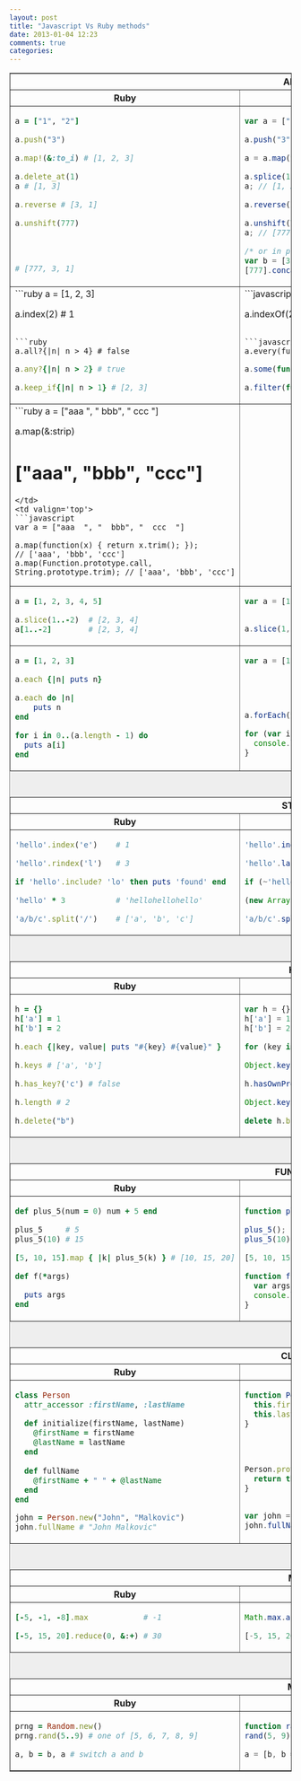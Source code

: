 ```yaml
---
layout: post
title: "Javascript Vs Ruby methods"
date: 2013-01-04 12:23
comments: true
categories: 
---
```



<table width=100% border="1px" valign='top'>
<tr><th colspan='2'>ARRAYS</th></tr>
<tr><th>Ruby</th><th>Javascript</th></tr>
<tr>
<td valign='top'>

```ruby
a = ["1", "2"]

a.push("3")
```

```ruby
a.map!(&:to_i) # [1, 2, 3]
```

```ruby
a.delete_at(1)
a # [1, 3]
```

```ruby
a.reverse # [3, 1]
```

```ruby
a.unshift(777) 




# [777, 3, 1]
```
</td>
<td valign='top'>

```javascript
var a = ["1", "2"];

a.push("3");
```

```javascript
a = a.map(function(n) { return parseInt(n, 10); });
```

```javascript
a.splice(1, 1 /* how much */);
a; // [1, 3]
```

```javascript
a.reverse() // [3, 1]
```

```javascript
a.unshift(777); // 777
a; // [777, 3, 1]

/* or in place: */ 
var b = [3, 1];
[777].concat(b); // [777, 3, 1]
```
</td>

</tr>
<tr>
<td valign='top'>
```ruby
a = [1, 2, 3]

a.index(2) # 1 
```

```ruby
a.all?{|n| n > 4} # false
```

```ruby
a.any?{|n| n > 2} # true
```

```ruby
a.keep_if{|n| n > 1} # [2, 3]
```

</td>
<td valign='top'>
```javascript
var a = [1, 2, 3];

a.indexOf(2); // 1
```

```javascript
a.every(function(n) { return n > 4; }); // false
```

```javascript
a.some(function(n) { return n > 2; });  // true
```

```javascript
a.filter(function(n) { return n > 1;}); // [2, 3]
```
</td>
</tr>
<tr>
<td valign='top'>
```ruby
a = ["aaa  ", "  bbb", "  ccc  "]

a.map(&:strip) 
# ["aaa", "bbb", "ccc"]
```
</td>
<td valign='top'>
```javascript
var a = ["aaa  ", "  bbb", "  ccc  "]

a.map(function(x) { return x.trim(); });               // ['aaa', 'bbb', 'ccc']
a.map(Function.prototype.call, String.prototype.trim); // ['aaa', 'bbb', 'ccc']
```
</td>
</tr>

<tr>
<td valign='top'>

```ruby
a = [1, 2, 3, 4, 5]

a.slice(1..-2)  # [2, 3, 4]
a[1..-2]        # [2, 3, 4]
```

</td>
<td valign='top'>

```javascript
var a = [1, 2, 3, 4, 5];


a.slice(1, -1); // [2, 3, 4]
```

</td>
</tr>

<tr>
<td valign='top'>

```ruby
a = [1, 2, 3]

a.each {|n| puts n}

a.each do |n|
    puts n
end
```

```ruby
for i in 0..(a.length - 1) do
  puts a[i]
end
```

</td>
<td valign='top'>

```javascript
var a = [1, 2, 3];





a.forEach(function(n) { console.log(n); })
```

```javascript
for (var i = 0; i < a.length; i++) {
  console.log(a[i]);
}
```

</td>
</tr>

<tr><td colspan=2 style="border-left: 0px;border-right: 0px; background: #EEE"><br><br></td></tr>

<tr><th colspan='2'>STRINGS</th></tr>
<tr><th>Ruby</th><th>Javascript</th></tr>

<tr>
<td valign='top'>

```ruby
'hello'.index('e')    # 1
```

```ruby
'hello'.rindex('l')   # 3
```

```ruby
if 'hello'.include? 'lo' then puts 'found' end
```

```ruby
'hello' * 3           # 'hellohellohello'
```

```ruby
'a/b/c'.split('/')    # ['a', 'b', 'c']
```

</td>
<td valign='top'>

```javascript
'hello'.indexOf('e')             // 1
```

```javascript
'hello'.lastIndexOf('l')         // 3
```

```javascript
if (~'hello'.indexOf('lo')) { console.log('found'); }
```

```javascript
(new Array(3 + 1)).join('hello') // 'hellohellohello'
```

```javascript
'a/b/c'.split('/')               // ['a', 'b', 'c']
```

</td>
</tr>

<tr><td colspan=2 style="border-left: 0px;border-right: 0px; background: #EEE"><br><br></td></tr>

<tr><th colspan='2'>HASH</th></tr>
<tr><th>Ruby</th><th>Javascript</th></tr>

<tr>
<td valign='top'>

```ruby
h = {}
h['a'] = 1
h['b'] = 2

h.each {|key, value| puts "#{key} #{value}" }
```

```ruby
h.keys # ['a', 'b']
```

```ruby
h.has_key?('c') # false
```

```ruby
h.length # 2
```

```ruby
h.delete("b")
```

</td>
<td valign='top'>

```javascript
var h = {};
h['a'] = 1;
h['b'] = 2;

for (key in h) { console.log(key, h[key]); }
```

```javascript
Object.keys(h); // ['a', 'b']
```

```javascript
h.hasOwnProperty('c') // false
```

```javascript
Object.keys(h).length // 2
```

```javascript
delete h.b
```

</td>
</tr>

<tr><td colspan=2 style="border-left: 0px;border-right: 0px; background: #EEE"><br><br></td></tr>

<tr><th colspan='2'>FUNCTIONS</th></tr>
<tr><th>Ruby</th><th>Javascript</th></tr>

<tr>
<td valign='top'>

```ruby
def plus_5(num = 0) num + 5 end

plus_5     # 5
plus_5(10) # 15

[5, 10, 15].map { |k| plus_5(k) } # [10, 15, 20]
```

```ruby
def f(*args)

  puts args
end
```
</td>
<td valign='top'>

```javascript
function plus_5(num) { return (num || 0) + 5; }

plus_5();   // 5
plus_5(10); // 15

[5, 10, 15].map(plus_5); // [10, 15, 20]
```

```javascript
function f() {
  var args = Array.prototype.slice.call(arguments);
  console.log(args);
}
```
</td>
</tr>


<tr><td colspan=2 style="border-left: 0px;border-right: 0px; background: #EEE"><br><br></td></tr>

<tr><th colspan='2'>CLASSES</th></tr>
<tr><th>Ruby</th><th>Javascript</th></tr>

<tr>
<td valign='top'>

```ruby
class Person
  attr_accessor :firstName, :lastName

  def initialize(firstName, lastName)
    @firstName = firstName
    @lastName = lastName
  end
  
  def fullName
    @firstName + " " + @lastName
  end
end

john = Person.new("John", "Malkovic")
john.fullName # "John Malkovic"
```

</td>
<td valign='top'>

```javascript
function Person(firstName, lastName) {
  this.firstName = firstName;
  this.lastName = lastName;
}




Person.prototype.fullName = function() {
  return this.firstName + " " + this.lastName;
}


var john = new Person("John", "Malkovic");
john.fullName(); // "John Malkovic"
```

</td>
</tr>

<tr><td colspan=2 style="border-left: 0px;border-right: 0px; background: #EEE"><br><br></td></tr>

<tr><th colspan='2'>MATH</th></tr>
<tr><th>Ruby</th><th>Javascript</th></tr>

<tr>
<td valign='top'>

```ruby
[-5, -1, -8].max            # -1
```

```ruby
[-5, 15, 20].reduce(0, &:+) # 30
```

</td>
<td valign='top'>

```javascript
Math.max.apply(null, [-5, -1, -8]) // -1
```

```javascript
[-5, 15, 20].reduce(function(sum, value) { return sum + value; }, 0) // 30
```

</td>
</tr>

<tr><td colspan=2 style="border-left: 0px;border-right: 0px; background: #EEE"><br><br></td></tr>

<tr><th colspan='2'>MISC..</th></tr>
<tr><th>Ruby</th><th>Javascript</th></tr>

<tr>
<td valign='top'>

```ruby
prng = Random.new()
prng.rand(5..9) # one of [5, 6, 7, 8, 9]
```

```ruby
a, b = b, a # switch a and b
```

</td>
<td valign='top'>

```javascript
function rand(a, b) { return Math.floor(Math.random() * (b - a + 1) + a); }
rand(5, 9); // one of [5, 6, 7, 8, 9]
```

```javascript
a = [b, b = a][0]
```

</td>
</tr>

</table>
